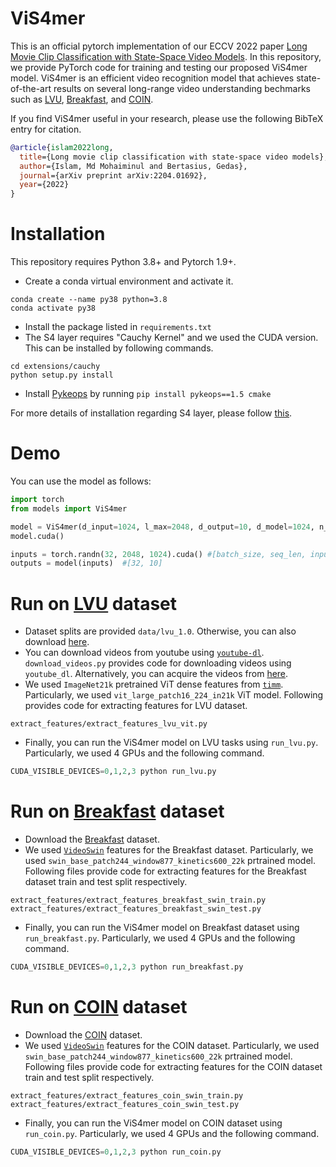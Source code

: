 # ViS4mer

This is an official pytorch implementation of our ECCV 2022 paper [Long Movie Clip Classification with State-Space Video Models](https://arxiv.org/abs/2204.01692). In this repository, we provide PyTorch code for training and testing our proposed ViS4mer model. ViS4mer is an efficient video recognition model that achieves state-of-the-art results on several long-range video understanding bechmarks such as [LVU](https://arxiv.org/abs/2106.11310), [Breakfast](https://serre-lab.clps.brown.edu/resource/breakfast-actions-dataset/), and [COIN](https://coin-dataset.github.io).

If you find ViS4mer useful in your research, please use the following BibTeX entry for citation.

```BibTeX
@article{islam2022long,
  title={Long movie clip classification with state-space video models},
  author={Islam, Md Mohaiminul and Bertasius, Gedas},
  journal={arXiv preprint arXiv:2204.01692},
  year={2022}
}
```

# Installation

This repository requires Python 3.8+ and Pytorch 1.9+. 

- Create a conda virtual environment and activate it.
```
conda create --name py38 python=3.8
conda activate py38
```
- Install the package listed in `requirements.txt`
- The S4 layer requires "Cauchy Kernel" and we used the CUDA version. This can be installed by following commands.
```
cd extensions/cauchy
python setup.py install
```
- Install [Pykeops](https://www.kernel-operations.io/keops/index.html) by running `pip install pykeops==1.5 cmake`

For more details of installation regarding S4 layer, please follow [this](https://github.com/HazyResearch/state-spaces).

# Demo
You can use the model as follows:

```python
import torch
from models import ViS4mer

model = ViS4mer(d_input=1024, l_max=2048, d_output=10, d_model=1024, n_layers=3)
model.cuda()

inputs = torch.randn(32, 2048, 1024).cuda() #[batch_size, seq_len, input_dim]
outputs = model(inputs)  #[32, 10]
```

# Run on [LVU](https://arxiv.org/abs/2106.11310) dataset

- Dataset splits are provided `data/lvu_1.0`. Otherwise, you can also download [here](https://github.com/chaoyuaw/lvu).
- You can download videos from youtube using [`youtube-dl`](https://pypi.org/project/youtube_dl/). `download_videos.py` provides code for downloading videos using `youtube_dl`. Alternatively, you can acquire the videos from [here](https://www.robots.ox.ac.uk/~vgg/research/condensed-movies/).
- We used `ImageNet21k` pretrained ViT dense features from [`timm`](https://github.com/rwightman/pytorch-image-models/blob/master/timm/models/vision_transformer.py). Particularly, we used `vit_large_patch16_224_in21k` ViT model. Following provides code for extracting features for LVU dataset.
 ```
 extract_features/extract_features_lvu_vit.py
 ```
- Finally, you can run the ViS4mer model on LVU tasks using `run_lvu.py`. Particularly, we used 4 GPUs and the following command.
 ```python
 CUDA_VISIBLE_DEVICES=0,1,2,3 python run_lvu.py
 ```
 
 # Run on [Breakfast](https://serre-lab.clps.brown.edu/resource/breakfast-actions-dataset/) dataset

- Download the [Breakfast](https://serre-lab.clps.brown.edu/resource/breakfast-actions-dataset/) dataset.
- We used [`VideoSwin`](https://github.com/SwinTransformer/Video-Swin-Transformer) features for the Breakfast dataset. Particularly, we used `swin_base_patch244_window877_kinetics600_22k` prtrained model. Following files provide code for extracting features for the Breakfast dataset train and test split respectively.
```
extract_features/extract_features_breakfast_swin_train.py
extract_features/extract_features_breakfast_swin_test.py
```
- Finally, you can run the ViS4mer model on Breakfast dataset using `run_breakfast.py`. Particularly, we used 4 GPUs and the following command.
 ```python
 CUDA_VISIBLE_DEVICES=0,1,2,3 python run_breakfast.py
 ```
 
 # Run on [COIN](https://coin-dataset.github.io) dataset

- Download the [COIN](https://coin-dataset.github.io) dataset.
- We used [`VideoSwin`](https://github.com/SwinTransformer/Video-Swin-Transformer) features for the COIN dataset. Particularly, we used `swin_base_patch244_window877_kinetics600_22k` prtrained model. Following files provide code for extracting features for the COIN dataset train and test split respectively.
```
extract_features/extract_features_coin_swin_train.py
extract_features/extract_features_coin_swin_test.py
```
- Finally, you can run the ViS4mer model on COIN dataset using `run_coin.py`. Particularly, we used 4 GPUs and the following command.
 ```python
 CUDA_VISIBLE_DEVICES=0,1,2,3 python run_coin.py
 ```


